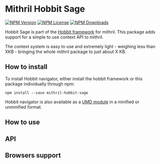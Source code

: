 # Mithril Hobbit Sage

[![NPM Version](https://img.shields.io/npm/v/mithril-hobbit-sage.svg)](https://www.npmjs.com/package/mithril-hobbit-sage) [![NPM License](https://img.shields.io/npm/l/mithril-hobbit-sage.svg)](https://www.npmjs.com/package/mithril-hobbit-sage) [![NPM Downloads](https://img.shields.io/npm/dm/mithril-hobbit-sage.svg)](https://www.npmjs.com/package/mithril-hobbit-sage)

Hobbit Sage is part of the [Hobbit framework](https://github.com/Minivera/mithril-hobbit) for mithril. This package adds support for a simple to use context API to mithril.

The context system is easy to use and extremely light - weighing less than XKB - bringing the whole mithril package to just about X KB.

## How to install

To install Hobbit navigator, either install the hobbit framework or this package individually through npm:

`npm install --save mithril-hobbit-sage`

Hobbit navigator is also available as a [UMD module](https://github.com/Minivera/mithril-hobbit/tree/master/packages/hobbit-sage/umd) in a minified or unminified format.

## How to use

## API

## Browsers support
